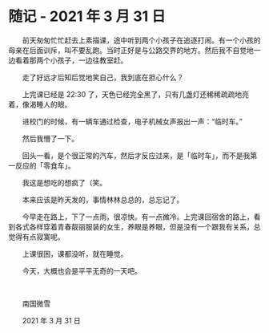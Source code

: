 # 随记 - 2021 年 3 月 31 日

　　前天匆匆忙忙赶去上素描课，途中听到两个小孩子在追逐打闹。有一个小孩的母亲在后面训斥，叫不要乱跑。当时正好是与公路交界的地方。然后我不自觉地一边看着那两个小孩子，一边往教室赶。

　　走了好远才后知后觉地笑自己，我到底在担心什么？

　　上完课已经是 22:30 了，天色已经完全黑了，只有几盏灯还稀稀疏疏地亮着，像渴睡人的眼。

　　进校门的时候，有一辆车通过检查，电子机械女声报出一声：“临时车。”

　　然后我懵了一下。

　　回头一看，是个很正常的汽车，然后才反应过来，是「临时车」，而不是我第一反应的「零食车」。

　　我这是想吃的想疯了（笑。

　　本来应该是昨天发的，事情林林总总的，总忘记了。

　　今早走在路上，下了一点雨，很凉快。有一点微冷。上完课回宿舍的路上，看到各式各样穿着青春靓丽服装的女生，养眼是养眼，但是没有一个跟我有关系，总觉得有点寂寞呢。

　　上课很困，课都没听，就在睡觉。

　　今天，大概也会是平平无奇的一天吧。

<br />

　　南国微雪

　　2021 年 3 月 31 日